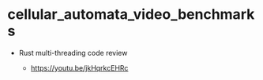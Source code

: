 # cellular_automata_video_benchmarks

- Rust multi-threading code review

  - https://youtu.be/jkHqrkcEHRc
